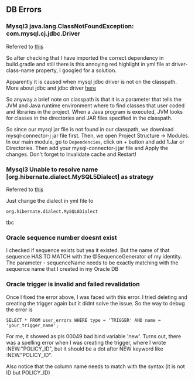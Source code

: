 ## DB Errors
### Mysql3 java.lang.ClassNotFoundException: com.mysql.cj.jdbc.Driver
Referred to [this](https://velog.io/@nasubeeni/Spring%EC%8A%A4%ED%94%84%EB%A7%81-java.lang.ClassNotFoundException-com.mysql.cj.jdbc.Driver)

So after checking that I have imported the correct dependency in build.gradle and still there is this annoying red highlight in yml file at
driver-class-name property, I googled for a solution.

Apparently it is caused when mysql jdbc driver is not on the classpath. More about jdbc and jdbc driver [here](https://github.com/brian6484/CSKnowledge/blob/main/Database/JDBC%20%26%20JDBC%20Driver.md)

So anyway a brief note on classpath is that it is a parameter that tells the JVM and Java runtime environment where to find classes that
user coded and libraries in the project. When a Java program is executed, JVM looks for classes in the directories and JAR files specified
in the classpath.

So since our mysql jar file is not found in our classpath, we download mysql-connector-j jar file first. Then, we open Project Structure ->
Modules. In our main module, go to `Dependencies`, click on + button and add 1.Jar or Directories. Then add your mysql-connector-j jar file and
Apply the changes. Don't forget to Invalidate cache and Restart!

### Mysql3 Unable to resolve name [org.hibernate.dialect.MySQL5Dialect] as strategy
Referred to [this](https://velog.io/@yesue/SpringBoot-Failed-to-initialize-JPA-EntityManagerFactory-Unable-to-create-requested-service-...-due-to-Unable-to-resolve-name-org.hibernate.dialect.MySQL5InnoDBDialect-as-strategy-...-%EC%97%90%EB%9F%AC)

Just change the dialect in yml file to 
```
org.hibernate.dialect.MySQL8Dialect
```

tbc

### Oracle sequence number doesnt exist

I checked if sequence exists but yea it existed. But the name of that sequence HAS TO MATCH with the @SequenceGenerator of my identity. The parameter - sequenceName needs to be exactly matching with the sequence name that I created in my Oracle DB

### Oracle trigger is invalid and failed revalidation 

Once I fixed the error above, I was faced with this error. I tried deleting and creating the trigger again but it 
didnt solve the issue. So the way to debug the error is 

```
SELECT * FROM user_errors WHERE type = 'TRIGGER' AND name = 'your_trigger_name';
```

For me, it showed as pls 00049 bad bind variable 'new'. Turns out, there was a spelling error when I was creating
the trigger, where I wrote :NEW:"POLICY_ID", but it should be a dot after NEW keyword like :NEW."POLICY_ID". 

Also notice that the column name needs to match with the syntax (it is not ID but POLICY_ID)
